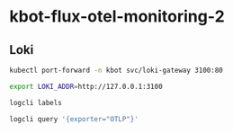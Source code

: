 # kbot-flux-otel-monitoring-2

## Loki
```sh
kubectl port-forward -n kbot svc/loki-gateway 3100:80

export LOKI_ADDR=http://127.0.0.1:3100

logcli labels

logcli query '{exporter="OTLP"}'
```
